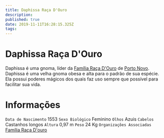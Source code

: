 ```yaml
---
title: Daphissa Raça D'Ouro
description: 
published: true
date: 2019-11-11T16:28:15.325Z
tags: 
---
```


<!-- SUBTITLE: Visão geral sobre Daphissa Raça D'Ouro -->

# Daphissa Raça D'Ouro
Daphissa é uma gnoma, líder da [Família Raça D'Ouro](/faccoes/faccoes-familiares/familia-raca-douro#familia-raca-douro) de [Porto Novo](/lugares/plano-material/drafeon/sudeste-de-drafeon/porto-novo#porto-novo). Daphissa é uma velha gnoma obesa e alta para o padrão de sua espécie. Ela possui poderes mágicos dos quais faz uso sempre que possível para facilitar sua vida.

# Informações
`Data de Nascimento` 1553 
`Sexo Biológico` Feminino
`Olhos` Azuis
`Cabelos` Castanhos longos
`Altura` 0,97 m
`Peso` 24 Kg
`Organizações Associadas` [Família Raça D'ouro](/faccoes/faccoes-familiares/familia-raca-douro#familia-raca-douro)

